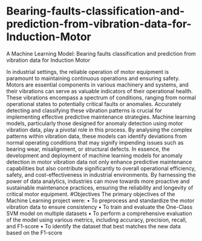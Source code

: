 # Bearing-faults-classification-and-prediction-from-vibration-data-for-Induction-Motor
A Machine Learning Model: Bearing faults classification and prediction from vibration data for Induction Motor

In industrial settings, the reliable operation of motor equipment is paramount to maintaining
continuous operations and ensuring safety. Motors are essential components in
various machinery and systems, and their vibrations can serve as valuable indicators of
their operational health. These vibrations encompass a spectrum of conditions, ranging
from normal operational states to potentially critical faults or anomalies.
Accurately detecting and classifying these vibration patterns is crucial for implementing
effective predictive maintenance strategies. Machine learning models, particularly those
designed for anomaly detection using motor vibration data, play a pivotal role in this
process. By analysing the complex patterns within vibration data, these models can
identify deviations from normal operating conditions that may signify impending issues
such as bearing wear, misalignment, or structural defects.
In essence, the development and deployment of machine learning models for anomaly detection
in motor vibration data not only enhance predictive maintenance capabilities but
also contribute significantly to overall operational efficiency, safety, and cost-effectiveness
in industrial environments. By harnessing the power of data analytics, industries can
move towards more proactive and sustainable maintenance practices, ensuring the reliability
and longevity of critical motor equipment.
#Objectives
The primary objectives of the Machine Learning project were:
• To preprocess and standardize the motor vibration data to ensure consistency
• To train and evaluate the One-Class SVM model on multiple datasets
• To perform a comprehensive evaluation of the model using various metrics, including
accuracy, precision, recall, and F1-score
• To identify the dataset that best matches the new data based on the F1-score
